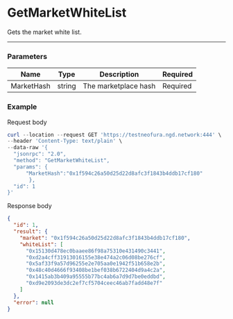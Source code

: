 # GetMarketWhiteList
Gets the market white list.
<hr>

### Parameters

|    Name    | Type | Description | Required |
| ---------- | --- |    ------    | ----|
| MarketHash     | string| The marketplace hash | Required |

### Example

Request body

```powershell
curl --location --request GET 'https://testneofura.ngd.network:444' \
--header 'Content-Type: text/plain' \
--data-raw '{
  "jsonrpc": "2.0",
  "method": "GetMarketWhiteList",
  "params": {
      "MarketHash":"0x1f594c26a50d25d22d8afc3f1843b4ddb17cf180"     
       },
  "id": 1
}'
```
Response body

```json
{
  "id": 1,
  "result": {
    "market": "0x1f594c26a50d25d22d8afc3f1843b4ddb17cf180",
    "whiteList": [
      "0x15130d478ec0baaee86f98a75310e431490c3441",
      "0xd2a4cff31913016155e38e474a2c06d08be276cf",
      "0x5af33f9a57d96255e2e705aa0e1942f51b658e2b",
      "0x48c40d4666f93408be1bef038b6722404d9a4c2a",
      "0x1415ab3b409a95555b77bc4ab6a7d9d7be0eddbd",
      "0xd9e2093de3dc2ef7cf5704ceec46ab7fadd48e7f"
    ]
  },
  "error": null
}
```
